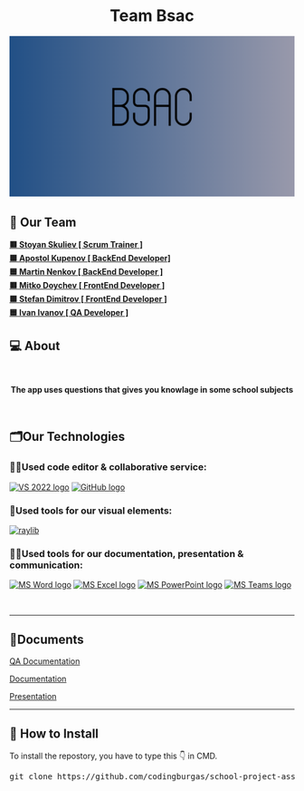 <h1 align="center">Team Bsac</h1>

<p align="center">
    <img src ="src/assets/banner.png"/>
</p>

## 🧒 Our Team

<b>
<a href = “https://github.com/SGSkuliev21”> 🟥 Stoyan Skuliev [ Scrum Trainer ] </a><br>
<a href = “https://github.com/AYKupenov21”> 🟩 Apostol Kupenov [ BackEnd Developer] </a><br>
<a href = “https://github.com/MTNenkov21”> 🟦 Martin Nenkov [ BackEnd Developer ] </a><br>
<a href = “https://github.com/MMDoychev22”> 🟥 Mitko Doychev [ FrontEnd Developer ] </a><br>
<a href = “https://github.com/SDDimitrov22”> 🟩 Stefan Dimitrov [ FrontEnd Developer ] </a><br>
<a href = “https://github.com/IMIvanov22”> 🟦 Ivan Ivanov [ QA Developer ] </a><br>
</b>

## 💻 About

<br>
<b><p align="center">The app uses questions that gives you knowlage in some school subjects</p></b>
<br>

## 🗂️Our Technologies

### 👨‍💻Used code editor & collaborative service:

<p align="left">
    <a href="https://visualstudio.microsoft.com/vs/"><img src="https://sparkcdnwus2.azureedge.net/sparkimageassets/XP8CDJNZKFM06W-0c5249f8-b473-4f41-aea6-45b4bfb64a9a" alt="VS 2022 logo" width=48px /></a>
    <a href="https://github.com/"><img src="https://img.icons8.com/nolan/344/github.png" alt="GitHub logo" width=52px /></a>
</p>

### 🔨Used tools for our visual elements:

<p align="left">
    <a href="https://www.raylib.com/"><img src="https://upload.wikimedia.org/wikipedia/commons/f/f4/Raylib_logo.png" alt="raylib" width=48px /></a>
</p>

### 🔨📄Used tools for our documentation, presentation & communication:

<p align="left">
    <a href="https://www.microsoft.com/en-ww/microsoft-365/word"><img src="https://img.icons8.com/color/344/ms-word.png" alt="MS Word logo" width=48px /></a>
    <a href="https://www.microsoft.com/en-ww/microsoft-365/excel"><img src="https://img.icons8.com/color/344/ms-excel.png" alt="MS Excel logo" width=48px /></a>
    <a href="https://www.microsoft.com/en-ww/microsoft-365/powerpoint"><img src="https://img.icons8.com/color/344/ms-powerpoint.png" alt="MS PowerPoint logo" width=48px /></a>
    <a href="https://www.microsoft.com/en/microsoft-teams/group-chat-software"><img src="https://img.icons8.com/color/344/microsoft-teams.png" alt = "MS Teams logo" width=46px /></a>
</p>

<br>
<hr>

## 📄Documents

<a href="https://github.com/codingburgas/school-project-assignment-bsac/blob/main/docs/Bsac_QA_Documentation.xlsx">QA Documentation </a>

<a href="https://github.com/codingburgas/school-project-assignment-bsac/blob/main/docs/Bsac_Documentation.docx">Documentation </a>

<a href="https://github.com/codingburgas/school-project-assignment-bsac/blob/main/docs/Bsac_Presentation.pptx">Presentation </a>

<hr>

## 📩 How to Install

<p>To install the repostory, you have to type this 👇 in CMD.
<pre>git clone https://github.com/codingburgas/school-project-assignment-bsac.git</pre>
